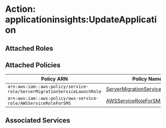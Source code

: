 # Action: applicationinsights:UpdateApplication

## Attached Roles

## Attached Policies

| Policy ARN | Policy Name |
|------------|-------------|
| `arn:aws:iam::aws:policy/service-role/ServerMigrationServiceLaunchRole` | [ServerMigrationServiceLaunchRole](../policies.md#servermigrationservicelaunchrole) |
| `arn:aws:iam::aws:policy/aws-service-role/AWSServiceRoleForSMS` | [AWSServiceRoleForSMS](../policies.md#awsserviceroleforsms) |

## Associated Services

